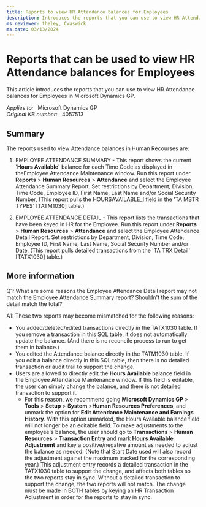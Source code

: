 ```yaml
---
title: Reports to view HR Attendance balances for Employees
description: Introduces the reports that you can use to view HR Attendance balances for Employees in Microsoft Dynamics GP.
ms.reviewer: theley, Cwaswick
ms.date: 03/13/2024
---
```

# Reports that can be used to view HR Attendance balances for Employees

This article introduces the reports that you can use to view HR Attendance balances for Employees in Microsoft Dynamics GP.

_Applies to:_ &nbsp; Microsoft Dynamics GP  
_Original KB number:_ &nbsp; 4057513

## Summary

The reports used to view Attendance balances in Human Recourses are:

1. EMPLOYEE ATTENDANCE SUMMARY - This report shows the current '**Hours Available'** balance for each Time Code as displayed in theEmployee Attendance Maintenance window. Run this report under **Reports** > **Human Resources** > **Attendance** and select the Employee Attendance Summary Report. Set restrictions by Department, Division, Time Code, Employee ID, First Name, Last Name and/or Social Security Number, (This report pulls the HOURSAVAILABLE_I field in the 'TA MSTR TYPES' [TATM1030] table.)

2. EMPLOYEE ATTENDANCE DETAIL - This report lists the transactions that have been keyed in HR for the Employee. Run this report under **Reports** > **Human Resources** > **Attendance** and select the Employee Attendance Detail Report. Set restrictions by Department, Division, Time Code, Employee ID, First Name, Last Name, Social Security Number and/or Date, (This report pulls detailed transactions from the 'TA TRX Detail' [TATX1030] table.)

## More information

Q1: What are some reasons the Employee Attendance Detail report may not match the Employee Attendance Summary report? Shouldn't the sum of the detail match the total?

A1: These two reports may become mismatched for the following reasons:

- You added/deleted/edited transactions directly in the TATX1030 table. If you remove a transaction in this SQL table, it does not automatically update the balance. (And there is no reconcile process to run to get them in balance.)
- You edited the Attendance balance directly in the TATM1030 table. If you edit a balance directly in this SQL table, then there is no detailed transaction or audit trail to support the change.
- Users are allowed to directly edit the **Hours Available** balance field in the Employee Attendance Maintenance window. If this field is editable, the user can simply change the balance, and there is not detailed transaction to support it.
  - For this reason, we recommend going **Microsoft Dynamics GP** > **Tools** > **Setup** > **System** >**Human Resources Preferences**, and unmark the option for **Edit Attendance Maintenance and Earnings History**. With this option unmarked, the Hours Available balance field will not longer be an editable field. To make adjustments to the employee's balance, the user should go to **Transactions** > **Human Resources** > **Transaction Entry** and mark **Hours Available Adjustment** and key a positive/negative amount as needed to adjust the balance as needed. (Note that Start Date used will also record the adjustment against the maximum tracked for the corresponding year.) This adjustment entry records a detailed transaction in the TATX1030 table to support the change, and affects both tables so the two reports stay in sync. Without a detailed transaction to support the change, the two reports will not match. The change must be made in BOTH tables by keying an HR Transaction Adjustment in order for the reports to stay in sync.
